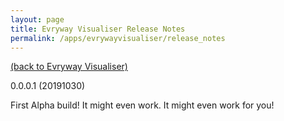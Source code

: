 ```yaml
---
layout: page
title: Evryway Visualiser Release Notes
permalink: /apps/evrywayvisualiser/release_notes
---
```


[(back to Evryway Visualiser)](index)

0.0.0.1 (20191030)

First Alpha build! It might even work. It might even work for you!

